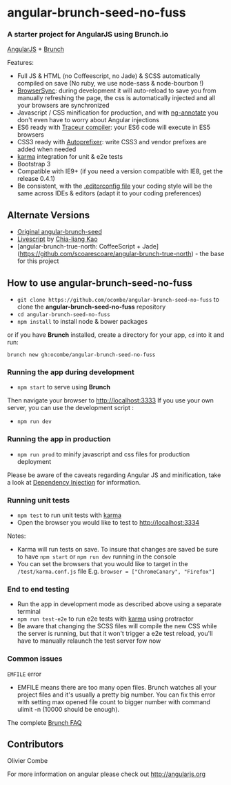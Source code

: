 # angular-brunch-seed-no-fuss
### A starter project for AngularJS using Brunch.io

[AngularJS](http://angularjs.org) + [Brunch](http://brunch.io)

Features:
* Full JS & HTML (no Coffeescript, no Jade) & SCSS automatically compiled on save (No ruby, we use node-sass & node-bourbon !)
* [BrowserSync](http://www.browsersync.io/): during development it will auto-reload to save you from manually refreshing the page, the css is automatically injected and all your browsers are synchronized
* Javascript / CSS minification for production, and with [ng-annotate](https://github.com/olov/ng-annotate) you don't even have to worry about Angular injections
* ES6 ready with [Traceur compiler](https://github.com/google/traceur-compiler): your ES6 code will execute in ES5 browsers
* CSS3 ready with [Autoprefixer](https://github.com/postcss/autoprefixer): write CSS3 and vendor prefixes are added when needed
* [karma](http://karma-runner.github.io) integration for unit & e2e tests
* Bootstrap 3
* Compatible with IE9+ (if you need a version compatible with IE8, get the release 0.4.1)
* Be consistent, with the [.editorconfig file](http://editorconfig.org/) your coding style will be the same across IDEs & editors (adapt it to your coding preferences)

## Alternate Versions

- [Original angular-brunch-seed](https://github.com/scotch/angular-brunch-seed)
- [Livescript](https://github.com/clkao/angular-brunch-seed-livescript) by [Chia-liang Kao](https://github.com/clkao)
- [angular-brunch-true-north: CoffeeScript + Jade] (https://github.com/scoarescoare/angular-brunch-true-north) - the base for this project

## How to use angular-brunch-seed-no-fuss

* `git clone https://github.com/ocombe/angular-brunch-seed-no-fuss` to clone the **angular-brunch-seed-no-fuss** repository
* `cd angular-brunch-seed-no-fuss`
* `npm install` to install node & bower packages

or if you have **Brunch** installed, create a directory for your app, `cd` into it and run:

`brunch new gh:ocombe/angular-brunch-seed-no-fuss`

### Running the app during development

* `npm start` to serve using **Brunch**

Then navigate your browser to [http://localhost:3333](http://localhost:3333)
If you use your own server, you can use the development script :

* `npm run dev`

### Running the app in production

* `npm run prod` to minify javascript and css files for production deployment

Please be aware of the caveats regarding Angular JS and minification, take a look at [Dependency Injection](http://docs.angularjs.org/guide/di) for information.

### Running unit tests

* `npm test` to run unit tests with [karma](http://karma-runner.github.io)
* Open the browser you would like to test to [http://localhost:3334](http://localhost:3334)

Notes:

- Karma will run tests on save. To insure that changes are saved be sure to have `npm start` or `npm run dev` running in the console
- You can set the browsers that you would like to target in the `/test/karma.conf.js` file E.g. `browser = ["ChromeCanary", "Firefox"]`

### End to end testing

* Run the app in development mode as described above using a separate terminal
* `npm run test-e2e` to run e2e tests with [karma](http://karma-runner.github.io) using protractor
* Be aware that changing the SCSS files will compile the new CSS while the server is running, but that it won't trigger a e2e test reload, you'll have to manually relaunch the test server fow now

### Common issues

`EMFILE` error
- EMFILE means there are too many open files. Brunch watches all your project files and it's usually a pretty big number. You can fix this error with setting max opened file count to bigger number with command ulimit -n <number> (10000 should be enough).

The complete [Brunch FAQ](https://github.com/brunch/brunch/blob/master/docs/faq.md)

## Contributors

Olivier Combe

For more information on angular please check out <http://angularjs.org>
